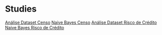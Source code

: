 # Studies

[Análise Dataset Censo](./Naive_Bayes/Análise_Dataset_Censo.ipynb)
[Naive Bayes Censo](./Naive_Bayes/.ipynb)
[Análise Dataset Risco de Crédito](./Naive_Bayes/Análise_Dataset_Crédito.ipynb)
[Naive Bayes Risco de Crédito](./Naive_Bayes/.ipynb)